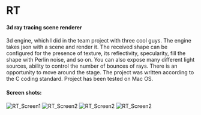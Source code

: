 # RT
#### 3d ray tracing scene renderer
3d engine, which I did in the team project with three cool guys. The engine takes json with a scene and render it. The received shape can be configured for the presence of texture, its reflectivity, specularity, fill the shape with Perlin noise, and so on. You can also expose many different light sources, ability to control the number of bounces of rays. There is an opportunity to move around the stage.
The project was written according to the C coding standard.
Project has been tested on Mac OS.

#### Screen shots:

![RT_Screen1](https://github.com/davin41k/ImageStock/blob/master/images/RT_1.png)
![RT_Screen2](https://github.com/davin41k/ImageStock/blob/master/images/RT_2.png)
![RT_Screen2](https://github.com/davin41k/ImageStock/blob/master/images/RT_3.png)
![RT_Screen2](https://github.com/davin41k/ImageStock/blob/master/images/RT_4.png)

